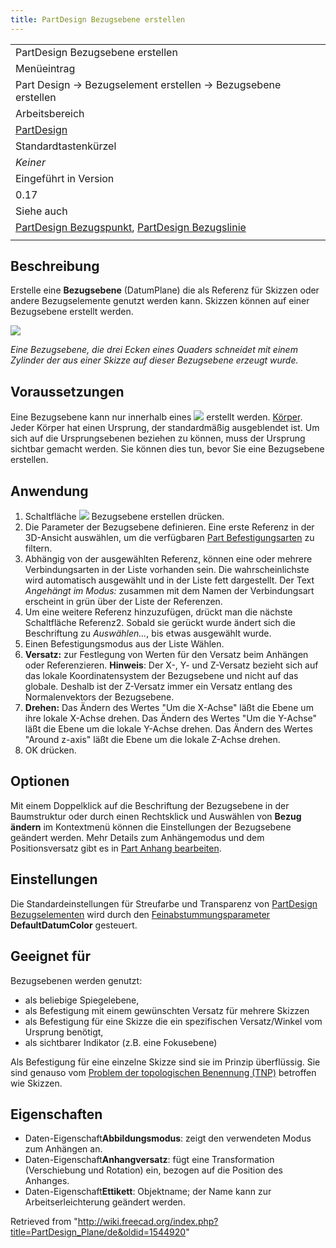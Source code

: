 ```yaml
---
title: PartDesign Bezugsebene erstellen
---
```

|  |
| --- |
| PartDesign Bezugsebene erstellen |
| Menüeintrag |
| Part Design → Bezugselement erstellen → Bezugsebene erstellen |
| Arbeitsbereich |
| [PartDesign](/PartDesign_Workbench/de "PartDesign Workbench/de") |
| Standardtastenkürzel |
| *Keiner* |
| Eingeführt in Version |
| 0.17 |
| Siehe auch |
| [PartDesign Bezugspunkt](/PartDesign_Point/de "PartDesign Point/de"), [PartDesign Bezugslinie](/PartDesign_Line/de "PartDesign Line/de") |
|  |

## Beschreibung

Erstelle eine **Bezugsebene** (DatumPlane) die als Referenz für Skizzen oder andere Bezugselemente genutzt werden kann. Skizzen können auf einer Bezugsebene erstellt werden.

![](/images/Datum_plane.png)

*Eine Bezugsebene, die drei Ecken eines Quaders schneidet mit einem Zylinder der aus einer Skizze auf dieser Bezugsebene erzeugt wurde.*

## Voraussetzungen

Eine Bezugsebene kann nur innerhalb eines ![](/images/PartDesign_Body.svg) erstellt werden. [Körper](/PartDesign_Body/de "PartDesign Body/de"). Jeder Körper hat einen Ursprung, der standardmäßig ausgeblendet ist. Um sich auf die Ursprungsebenen beziehen zu können, muss der Ursprung sichtbar gemacht werden. Sie können dies tun, bevor Sie eine Bezugsebene erstellen.

## Anwendung

1. Schaltfläche ![](/images/PartDesign_Plane.svg) Bezugsebene erstellen drücken.
2. Die Parameter der Bezugsebene definieren. Eine erste Referenz in der 3D-Ansicht auswählen, um die verfügbaren [Part Befestigungsarten](/Part_EditAttachment/de "Part EditAttachment/de") zu filtern.
3. Abhängig von der ausgewählten Referenz, können eine oder mehrere Verbindungsarten in der Liste vorhanden sein. Die wahrscheinlichste wird automatisch ausgewählt und in der Liste fett dargestellt. Der Text *Angehängt im Modus:*  zusammen mit dem Namen der Verbindungsart erscheint in grün über der Liste der Referenzen.
4. Um eine weitere Referenz hinzuzufügen, drückt man die nächste Schaltfläche Referenz2. Sobald sie gerückt wurde ändert sich die Beschriftung zu *Auswählen...*, bis etwas ausgewählt wurde.
5. Einen Befestigungsmodus aus der Liste Wählen.
6. **Versatz:** zur Festlegung von Werten für den Versatz beim Anhängen oder Referenzieren. **Hinweis**: Der X-, Y- und Z-Versatz bezieht sich auf das lokale Koordinatensystem der Bezugsebene und nicht auf das globale. Deshalb ist der Z-Versatz immer ein Versatz entlang des Normalenvektors der Bezugsebene.
7. **Drehen:** Das Ändern des Wertes "Um die X-Achse" läßt die Ebene um ihre lokale X-Achse drehen. Das Ändern des Wertes "Um die Y-Achse" läßt die Ebene um die lokale Y-Achse drehen. Das Ändern des Wertes "Around z-axis" läßt die Ebene um die lokale Z-Achse drehen.
8. OK drücken.

## Optionen

Mit einem Doppelklick auf die Beschriftung der Bezugsebene in der Baumstruktur oder durch einen Rechtsklick und Auswählen von **Bezug ändern** im Kontextmenü können die Einstellungen der Bezugsebene geändert werden. Mehr Details zum Anhängemodus und dem Positionsversatz gibt es in [Part Anhang bearbeiten](/Part_EditAttachment/de "Part EditAttachment/de").

## Einstellungen

Die Standardeinstellungen für Streufarbe und Transparenz von [PartDesign Bezugselementen](/PartDesign_CompDatums/de "PartDesign CompDatums/de") wird durch den [Feinabstummungsparameter](/Fine-tuning/de#Arbeitsbereich_PartDesign "Fine-tuning/de") **DefaultDatumColor** gesteuert.

## Geeignet für

Bezugsebenen werden genutzt:

* als beliebige Spiegelebene,
* als Befestigung mit einem gewünschten Versatz für mehrere Skizzen
* als Befestigung für eine Skizze die ein spezifischen Versatz/Winkel vom Ursprung benötigt,
* als sichtbarer Indikator (z.B. eine Fokusebene)

Als Befestigung für eine einzelne Skizze sind sie im Prinzip überflüssig. Sie sind genauso vom [Problem der topologischen Benennung (TNP)](/Topological_naming_problem/de "Topological naming problem/de") betroffen wie Skizzen.

## Eigenschaften

* Daten-Eigenschaft**Abbildungsmodus**: zeigt den verwendeten Modus zum Anhängen an.
* Daten-Eigenschaft**Anhangversatz**: fügt eine Transformation (Verschiebung und Rotation) ein, bezogen auf die Position des Anhanges.
* Daten-Eigenschaft**Ettikett**: Objektname; der Name kann zur Arbeitserleichterung geändert werden.

Retrieved from "<http://wiki.freecad.org/index.php?title=PartDesign_Plane/de&oldid=1544920>"